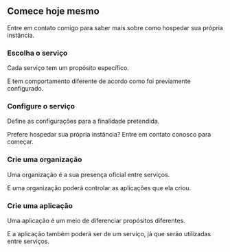 <section class="mini-section mt-6">
  <div class="container-lg p-responsive">
    <h2 class="alt-h2 text-center mb-3 mt-lg-6">Comece hoje mesmo</h2>
    <p class="alt-lead text-gray text-center col-md-10 mx-auto">Entre em contato comigo para saber mais sobre como
      hospedar sua própria instância.</p>
    <div class="mt-md-6 clearfix gutter-spacious">
      <div class="mb-4 col-md-6 float-left">
        <h3 class="alt-h3 mb-2">Escolha o serviço</h3>
        <p class="text-gray">Cada serviço tem um propósito específico.</p>
        <p class="text-gray">E tem comportamento diferente de acordo como foi previamente configurado.</p>
      </div>
      <div class="mb-4 col-md-6 float-left">
        <h3 class="alt-h3 mb-2">Configure o serviço</h3>
        <p class="text-gray">Define as configurações para a finalidade pretendida.</p>
        <p class="text-gray">Prefere hospedar sua própria instância? Entre em contato conosco para começar.</p>
      </div>
    </div>
    <div class="mb-md-6 clearfix gutter-spacious">
      <div class="mb-4 col-md-6 float-left">
        <h3 class="alt-h3 mb-2">Crie uma organização</h3>
        <p class="text-gray">Uma organização é a sua presença oficial entre serviços.</p>
        <p class="text-gray">E uma organização poderá controlar as aplicações que ela criou.</p>
      </div>
      <div class="mb-4 col-md-6 float-left">
        <h3 class="alt-h3 mb-2">Crie uma aplicação</h3>
        <p class="text-gray">Uma aplicação é um meio de diferenciar propósitos diferentes.</p>
        <p class="text-gray">E a aplicação também poderá ser de um serviço, já que serão utilizadas entre serviços.</p>
      </div>
    </div>
  </div>
</section>
